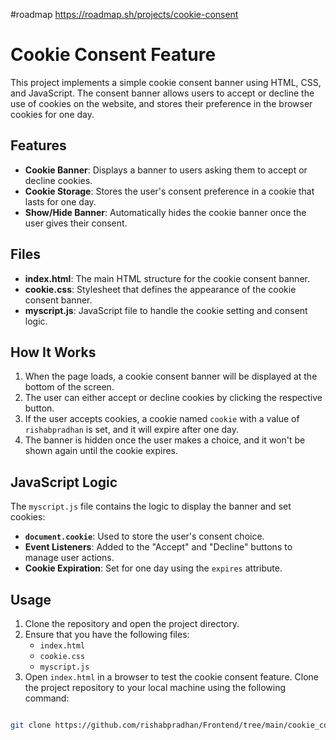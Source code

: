 #roadmap 
https://roadmap.sh/projects/cookie-consent
# Cookie Consent Feature

This project implements a simple cookie consent banner using HTML, CSS, and JavaScript. The consent banner allows users to accept or decline the use of cookies on the website, and stores their preference in the browser cookies for one day.

## Features

- **Cookie Banner**: Displays a banner to users asking them to accept or decline cookies.
- **Cookie Storage**: Stores the user's consent preference in a cookie that lasts for one day.
- **Show/Hide Banner**: Automatically hides the cookie banner once the user gives their consent.

## Files

- **index.html**: The main HTML structure for the cookie consent banner.
- **cookie.css**: Stylesheet that defines the appearance of the cookie consent banner.
- **myscript.js**: JavaScript file to handle the cookie setting and consent logic.

## How It Works

1. When the page loads, a cookie consent banner will be displayed at the bottom of the screen.
2. The user can either accept or decline cookies by clicking the respective button.
3. If the user accepts cookies, a cookie named `cookie` with a value of `rishabpradhan` is set, and it will expire after one day.
4. The banner is hidden once the user makes a choice, and it won't be shown again until the cookie expires.

## JavaScript Logic

The `myscript.js` file contains the logic to display the banner and set cookies:

- **`document.cookie`**: Used to store the user's consent choice.
- **Event Listeners**: Added to the "Accept" and "Decline" buttons to manage user actions.
- **Cookie Expiration**: Set for one day using the `expires` attribute.

## Usage

1. Clone the repository and open the project directory.
2. Ensure that you have the following files:
   - `index.html`
   - `cookie.css`
   - `myscript.js`
3. Open `index.html` in a browser to test the cookie consent feature.
Clone the project repository to your local machine using the following command:

```bash

git clone https://github.com/rishabpradhan/Frontend/tree/main/cookie_consent.git